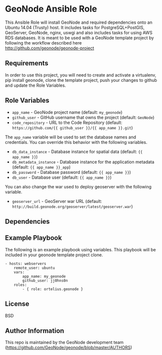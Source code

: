 GeoNode Ansible Role
====================

This Ansible Role will install GeoNode and required dependencies onto an Ubuntu 14.04 (Trusty) host. It includes tasks for PostgreSQL+PostGIS, GeoServer, GeoNode, nginx, uswgi and also includes tasks for using AWS RDS databases. It is meant to be used with a GeoNode template project by following the workflow described here http://github.com/geonode/geonode-project

Requirements
------------

In order to use this project, you will need to create and activate a virtualenv, pip install geonode, clone the template project, push your changes to github and update the Role Variables.

Role Variables
--------------

* `app_name` - GeoNode project name (default: `my_geonode`)
* `github_user` - GitHub username that owns the project (default: `GeoNode`)
* `code_repository` - URL to the Code Repository (default: `https://github.com/{{ github_user }}/{{ app_name }}.git`)

The `app_name` variable will be used to set the database names and credentials. You can override this behavior with the following variables.

* `db_data_instance` - Database instance for spatial data (default: `{{ app_name }}`)
* `db_metadata_instance` - Database instance for the application metadata (default: `{{ app_name }}_app`)
* `db_password` - Database password (default: `{{ app_name }}`)
* `db_user` - Database user (default: `{{ app_name }}`)

You can also change the war used to deploy geoserver with the following variable.

* `geoserver_url` - GeoServer war URL (default: `http://build.geonode.org/geoserver/latest/geoserver.war`)

Dependencies
------------


Example Playbook
----------------

The following is an example playbook using variables. This playbook will be included in your geonode template project clone.

    - hosts: webservers
        remote_user: ubuntu
        vars:
            app_name: my_geonode
            github_user: jj0hns0n 
        roles:
            - { role: ortelius.geonode }

License
-------

BSD

Author Information
------------------

This repo is maintained by the GeoNode development team (https://github.com/GeoNode/geonode/blob/master/AUTHORS)
